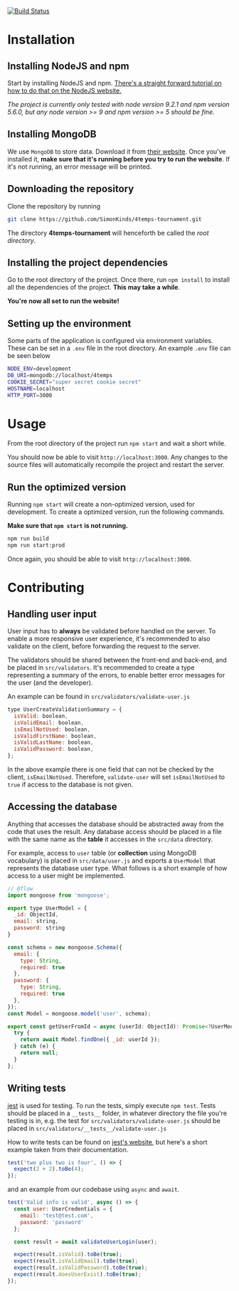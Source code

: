 [![Build Status](https://travis-ci.org/SimonKinds/4temps-tournament.svg?branch=master)](https://travis-ci.org/SimonKinds/4temps-tournament)

# Installation
## Installing NodeJS and npm
Start by installing NodeJS and npm.
[There's a straight forward tutorial on how to do that on the NodeJS website.](https://docs.npmjs.com/getting-started/installing-node)

_The project is currently only tested with node version 9.2.1 and npm version 5.6.0, but any node version >= 9 and npm version >= 5 should be fine._

## Installing MongoDB
We use `MongoDB` to store data.
Download it from [their website](https://docs.mongodb.com/manual/administration/install-community/).
Once you've installed it, **make sure that it's running before you try to run the website**. If it's not running, an error message will be printed.

## Downloading the repository
Clone the repository by running
```sh
git clone https://github.com/SimonKinds/4temps-tournament.git
```

The directory **4temps-tournament** will henceforth be called the _root directory_.

## Installing the project dependencies
Go to the root directory of the project.
Once there, run `npm install` to install all the dependencies of the project.
**This may take a while**.

**You're now all set to run the website!**

## Setting up the environment
Some parts of the application is configured via environment variables.
These can be set in a `.env` file in the root directory.
An example `.env` file can be seen below
```sh
NODE_ENV=development
DB_URI=mongodb://localhost/4temps
COOKIE_SECRET="super secret cookie secret"
HOSTNAME=localhost
HTTP_PORT=3000
```

# Usage
From the root directory of the project run `npm start` and wait a short while.

You should now be able to visit `http://localhost:3000`.
Any changes to the source files will automatically recompile the project and restart the server.

## Run the optimized version
Running `npm start` will create a non-optimized version, used for development.
To create a optimized version, run the following commands.

**Make sure that `npm start` is not running.**
```sh
npm run build
npm run start:prod
```

Once again, you should be able to visit `http://localhost:3000`.

# Contributing
## Handling user input
User input has to **always** be validated before handled on the server.
To enable a more responsive user experience, it's recommended to also validate on the client, before forwarding the request to the server.

The validators should be shared between the front-end and back-end, and be placed in `src/validators`.
It's recommended to create a type representing a summary of the errors, to enable better error messages for the user (and the developer).

An example can be found in `src/validators/validate-user.js`
```js
type UserCreateValidationSummary = {
  isValid: boolean,
  isValidEmail: boolean,
  isEmailNotUsed: boolean,
  isValidFirstName: boolean,
  isValidLastName: boolean,
  isValidPassword: boolean,
};
```

In the above example there is one field that can not be checked by the client, `isEmailNotUsed`.
Therefore, `validate-user` will set `isEmailNotUsed` to `true` if access to the database is not given.

## Accessing the database
Anything that accesses the database should be abstracted away from the code that uses the result.
Any database access should be placed in a file with the same name as the **table** it accesses in the `src/data` directory.

For example, access to `user` table (or **collection** using MongoDB vocabulary) is placed in `src/data/user.js` and exports a `UserModel` that represents the database user type.
What follows is a short example of how access to a user might be implemented.
```js
// @flow
import mongoose from 'mongoose';

export type UserModel = {
  _id: ObjectId,
  email: string,
  password: string
}

const schema = new mongoose.Schema({
  email: {
    type: String,
    required: true
  },
  password: {
    type: String,
    required: true
  },
});
const Model = mongoose.model('user', schema);

export const getUserFromId = async (userId: ObjectId): Promise<?UserModel> => {
  try {
    return await Model.findOne({ _id: userId });
  } catch (e) {
    return null;
  }
};
```

## Writing tests
[jest](https://facebook.github.io/jest/) is used for testing.
To run the tests, simply execute `npm test`.
Tests should be placed in a `__tests__` folder, in whatever directory the file you're testing is in, e.g. the test for `src/validators/validate-user.js` should be placed in `src/validators/__tests__/validate-user.js`

How to write tests can be found on [jest's website](https://facebook.github.io/jest/docs/en/using-matchers.html#content), but here's a short example taken from their documentation.

```js
test('two plus two is four', () => {
  expect(2 + 2).toBe(4);
});
```

and an example from our codebase using `async` and `await`.

```js
test('Valid info is valid', async () => {
  const user: UserCredentials = {
    email: 'test@test.com',
    password: 'password'
  };

  const result = await validateUserLogin(user);

  expect(result.isValid).toBe(true);
  expect(result.isValidEmail).toBe(true);
  expect(result.isValidPassword).toBe(true);
  expect(result.doesUserExist).toBe(true);
});
```